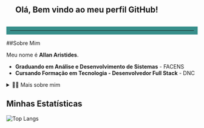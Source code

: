 <!-- Título -->
<div id="user-content-toc">
  <ul align="left">
    <summary><h2 style="display: inline-block">Olá, Bem vindo ao meu perfil GitHub!</h2></summary>
</div>

<hr style="border: 10px solid rgb(56, 143, 139);">

<!-- Apresentação -->
##Sobre Mim

Meu nome é **Allan Aristides**.

- **Graduando em Análise e Desenvolvimento de Sistemas** - FACENS
- **Cursando Formação em Tecnologia - Desenvolvedor Full Stack** - DNC

<!-- Mais sobre mim -->
<details>
  <summary>👨‍💻 Mais sobre mim</summary>
  <p>
    💬 Tenho 21 anos e estou focado em me profissionalizar na área de Desenvolvimento WEB (Full Stack), testes e automações com Selenium. Meu objetivo é conseguir minha primeira vaga como desenvolvedor.

    ⚡ Sempre procuro aprender algo novo e enfrentar desafios que me ajudem a crescer profissionalmente. No meu tempo livre, gosto de passar tempo com minha família e amigos, estudar novas tecnologias e relaxar assistindo minhas séries e filmes favoritos.
  </p>
</details>

<!-- Estatísticas -->
## Minhas Estatísticas

![Top Langs](https://github-readme-stats.vercel.app/api/top-langs/?username=Aristides05&layout=compact&theme=gotham)
